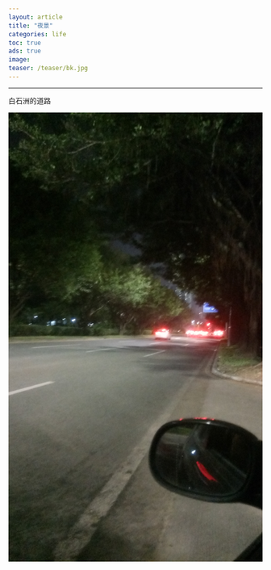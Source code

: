 ```yaml
---
layout: article
title: "夜景"
categories: life
toc: true
ads: true
image:
teaser: /teaser/bk.jpg
---
```


---

白石洲的道路

![df](https://github.com/storage201608/storage/blob/master/myhome2016/_posts/life/2016-08-09-2026life.md/1470745558480-384186316.jpg?raw=true)

